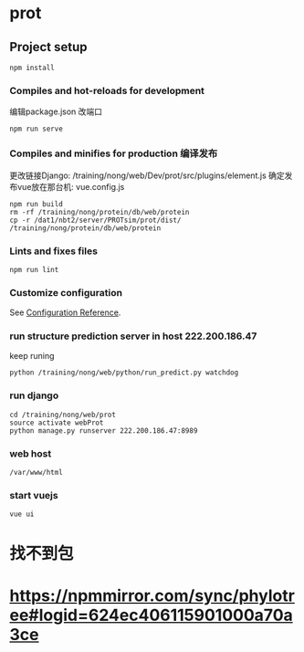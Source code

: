 # prot

## Project setup

```
npm install
```

### Compiles and hot-reloads for development
编辑package.json 改端口
```
npm run serve
```

### Compiles and minifies for production 编译发布
更改链接Django: /training/nong/web/Dev/prot/src/plugins/element.js
确定发布vue放在那台机: vue.config.js 
```
npm run build
rm -rf /training/nong/protein/db/web/protein
cp -r /dat1/nbt2/server/PROTsim/prot/dist/ /training/nong/protein/db/web/protein
```

### Lints and fixes files

```
npm run lint
```

### Customize configuration

See [Configuration Reference](https://cli.vuejs.org/config/).

### run structure prediction server in host 222.200.186.47

keep runing
```
python /training/nong/web/python/run_predict.py watchdog
```

### run django
```
cd /training/nong/web/prot
source activate webProt
python manage.py runserver 222.200.186.47:8989
```

### web host
```
/var/www/html
```

### start vuejs
```
vue ui
```


# 找不到包
# https://npmmirror.com/sync/phylotree#logid=624ec406115901000a70a3ce